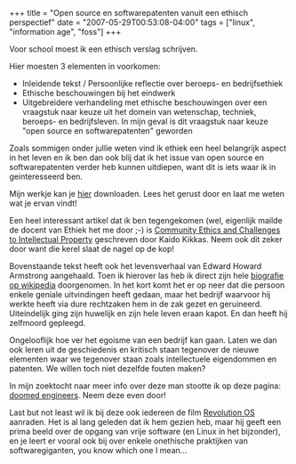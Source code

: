+++
title = "Open source en softwarepatenten vanuit een ethisch perspectief"
date = "2007-05-29T00:53:08-04:00"
tags = ["linux", "information age", "foss"]
+++
<p>Voor school moest ik een ethisch verslag schrijven.<br />

Hier moesten 3 elementen in voorkomen:</p>

<ul>

<li>Inleidende tekst / Persoonlijke reflectie over beroeps- en bedrijfsethiek</li>

<li>Ethische beschouwingen bij het eindwerk</li>

<li>Uitgebreidere verhandeling met ethische beschouwingen over een vraagstuk naar keuze uit het domein van wetenschap, techniek, beroeps- en bedrijfsleven.  In mijn geval is dit vraagstuk naar keuze "open source en softwarepatenten" geworden</li>

</ul>

<p>Zoals sommigen onder jullie weten vind ik ethiek een heel belangrijk aspect in het leven en ik ben dan ook blij dat ik het issue van open source en softwarepatenten verder heb kunnen uitdiepen, want dit is iets waar ik in geinteresseerd ben.</p>

<p>Mijn werkje kan je <a href="/files/portfolio_ethiek_dieter_plaetinck(nl).pdf">hier</a> downloaden.  Lees het gerust door en laat me weten wat je ervan vindt!</p>

<p>Een heel interessant artikel dat ik ben tegengekomen (wel, eigenlijk mailde de docent van Ethiek het me door ;-) is <a href="http://www.kakupesa.net/kakk/docs/culteng2006_preprint.pdf">Community Ethics and Challenges to Intellectual Property</a> geschreven door Kaido Kikkas.  Neem ook dit zeker door want die kerel slaat de nagel op de kop!<br />

Bovenstaande tekst heeft ook het levensverhaal van Edward Howard Armstrong aangehaald.  Toen ik hierover las heb ik direct zijn hele <a href="http://en.wikipedia.org/wiki/Edwin_Howard_Armstrong">biografie op wikipedia</a> doorgenomen. In het kort komt het er op neer dat die persoon enkele geniale uitvindingen heeft gedaan, maar het bedrijf waarvoor hij werkte heeft via dure rechtzaken hem in de zak gezet en geruineerd.  Uiteindelijk ging zijn huwelijk en zijn hele leven eraan kapot.  En dan heeft hij zelfmoord gepleegd.<br />

Ongelooflijk hoe ver het egoisme van een bedrijf kan gaan.  Laten we dan ook leren uit de geschiedenis en kritisch staan tegenover de nieuwe elementen waar we tegenover staan zoals intellectuele eigendommen en patenten.  We willen toch niet dezelfde fouten maken?</p>

<p>In mijn zoektocht naar meer info over deze man stootte ik op deze pagina: <a href="http://world.std.com/~jlr/doom/doom_eng.htm">doomed engineers</a>.  Neem deze even door!</p>

<p>Last but not least wil ik bij deze ook iedereen de film <a href="http://www.revolution-os.com/">Revolution OS</a> aanraden.  Het is al lang geleden dat ik hem gezien heb, maar hij geeft een prima beeld over de opgang van vrije software (en Linux in het bijzonder), en je leert er vooral ook bij over enkele onethische praktijken van softwaregiganten, you know which one I mean...</p>
